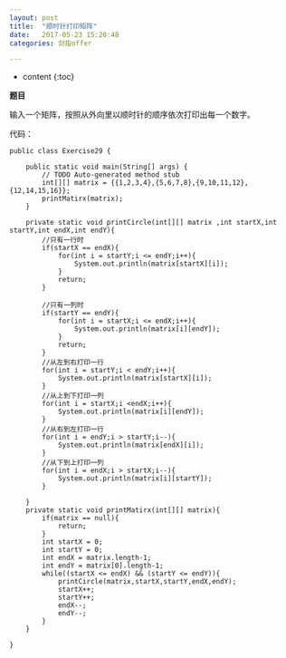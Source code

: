 ```yaml
---
layout: post
title:  "顺时针打印矩阵"
date:   2017-05-23 15:20:48
categories: 剑指offer

---
```


* content
{:toc}

**题目**

输入一个矩阵，按照从外向里以顺时针的顺序依次打印出每一个数字。

代码：

	public class Exercise29 {

		public static void main(String[] args) {
			// TODO Auto-generated method stub
			int[][] matrix = {{1,2,3,4},{5,6,7,8},{9,10,11,12},{12,14,15,16}};
			printMatirx(matrix);
		}
		
		private static void printCircle(int[][] matrix ,int startX,int startY,int endX,int endY){
			//只有一行时
			if(startX == endX){
				for(int i = startY;i <= endY;i++){
					System.out.println(matrix[startX][i]);
				}
				return;
			}
			
			//只有一列时
			if(startY == endY){
				for(int i = startX;i <= endX;i++){
					System.out.println(matrix[i][endY]);
				}
				return;
			}
			//从左到右打印一行
			for(int i = startY;i < endY;i++){
				System.out.println(matrix[startX][i]);
			}
			//从上到下打印一列
			for(int i = startX;i <endX;i++){
				System.out.println(matrix[i][endY]);
			}
			//从右到左打印一行
			for(int i = endY;i > startY;i--){
				System.out.println(matrix[endX][i]);
			}
			//从下到上打印一列
			for(int i = endX;i > startX;i--){
				System.out.println(matrix[i][startY]);
			}
			
		}
		private static void printMatirx(int[][] matrix){
			if(matrix == null){
				return;
			}
			int startX = 0;
			int startY = 0;
			int endX = matrix.length-1;
			int endY = matrix[0].length-1;
			while((startX <= endX) && (startY <= endY)){
				printCircle(matrix,startX,startY,endX,endY);
				startX++;
				startY++;
				endX--;
				endY--;
			}
		}

	}

